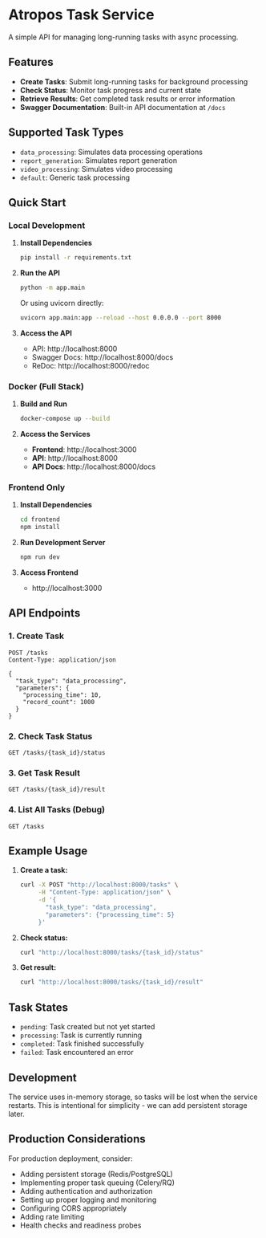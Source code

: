 # Atropos Task Service

A simple API for managing long-running tasks with async processing.

## Features

- **Create Tasks**: Submit long-running tasks for background processing
- **Check Status**: Monitor task progress and current state
- **Retrieve Results**: Get completed task results or error information
- **Swagger Documentation**: Built-in API documentation at `/docs`

## Supported Task Types

- `data_processing`: Simulates data processing operations
- `report_generation`: Simulates report generation
- `video_processing`: Simulates video processing
- `default`: Generic task processing

## Quick Start

### Local Development

1. **Install Dependencies**

   ```bash
   pip install -r requirements.txt
   ```

2. **Run the API**

   ```bash
   python -m app.main
   ```

   Or using uvicorn directly:

   ```bash
   uvicorn app.main:app --reload --host 0.0.0.0 --port 8000
   ```

3. **Access the API**
   - API: http://localhost:8000
   - Swagger Docs: http://localhost:8000/docs
   - ReDoc: http://localhost:8000/redoc

### Docker (Full Stack)

1. **Build and Run**

   ```bash
   docker-compose up --build
   ```

2. **Access the Services**
   - **Frontend**: http://localhost:3000
   - **API**: http://localhost:8000
   - **API Docs**: http://localhost:8000/docs

### Frontend Only

1. **Install Dependencies**

   ```bash
   cd frontend
   npm install
   ```

2. **Run Development Server**

   ```bash
   npm run dev
   ```

3. **Access Frontend**
   - http://localhost:3000

## API Endpoints

### 1. Create Task

```http
POST /tasks
Content-Type: application/json

{
  "task_type": "data_processing",
  "parameters": {
    "processing_time": 10,
    "record_count": 1000
  }
}
```

### 2. Check Task Status

```http
GET /tasks/{task_id}/status
```

### 3. Get Task Result

```http
GET /tasks/{task_id}/result
```

### 4. List All Tasks (Debug)

```http
GET /tasks
```

## Example Usage

1. **Create a task:**

   ```bash
   curl -X POST "http://localhost:8000/tasks" \
        -H "Content-Type: application/json" \
        -d '{
          "task_type": "data_processing",
          "parameters": {"processing_time": 5}
        }'
   ```

2. **Check status:**

   ```bash
   curl "http://localhost:8000/tasks/{task_id}/status"
   ```

3. **Get result:**
   ```bash
   curl "http://localhost:8000/tasks/{task_id}/result"
   ```

## Task States

- `pending`: Task created but not yet started
- `processing`: Task is currently running
- `completed`: Task finished successfully
- `failed`: Task encountered an error

## Development

The service uses in-memory storage, so tasks will be lost when the service restarts. This is intentional for simplicity - we can add persistent storage later.

## Production Considerations

For production deployment, consider:

- Adding persistent storage (Redis/PostgreSQL)
- Implementing proper task queuing (Celery/RQ)
- Adding authentication and authorization
- Setting up proper logging and monitoring
- Configuring CORS appropriately
- Adding rate limiting
- Health checks and readiness probes
